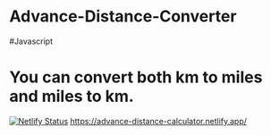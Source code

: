 # Advance-Distance-Converter
#Javascript
# You can convert both km to miles and miles to km.
[![Netlify Status](https://api.netlify.com/api/v1/badges/0e665d16-69a7-489a-a39b-c7dc465ace36/deploy-status)](https://app.netlify.com/sites/advance-distance-calculator/deploys)
https://advance-distance-calculator.netlify.app/

